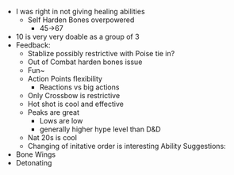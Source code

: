 
- I was right in not giving healing abilities
	- Self Harden Bones overpowered
		- 45->67
- 10 is very very doable as a group of 3
- Feedback:
	- Stablize possibly restrictive with Poise tie in?
	- Out of Combat harden bones issue
	- Fun~
	- Action Points flexibility
		- Reactions vs big actions
	- Only Crossbow is restrictive
	- Hot shot is cool and effective
	- Peaks are great
		- Lows are low
		- generally higher hype level than D&D
	- Nat 20s is cool
	- Changing of initative order is interesting
Ability Suggestions:
- Bone Wings
- Detonating